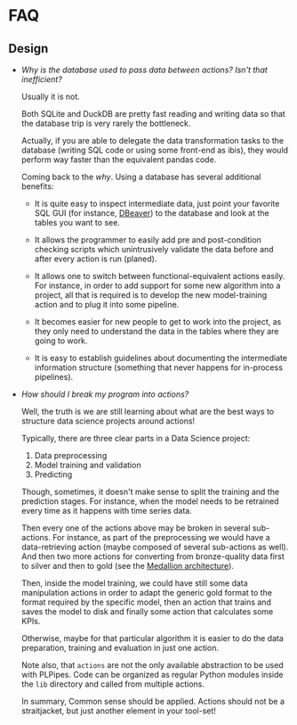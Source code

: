 

# FAQ

## Design

* *Why is the database used to pass data between actions? Isn't that
    inefficient?*

    Usually it is not.

    Both SQLite and DuckDB are pretty fast reading and writing data so
    that the database trip is very rarely the bottleneck.

    Actually, if you are able to delegate the data transformation tasks
    to the database (writing SQL code or using some front-end as ibis),
    they would perform way faster than the equivalent pandas code.

    Coming back to the *why*. Using a database has several additional
    benefits:

    - It is quite easy to inspect intermediate data, just point your
        favorite SQL GUI (for instance, [DBeaver](https://dbeaver.io/))
        to the database and look at the tables you want to see.

    - It allows the programmer to easily add pre and post-condition
        checking scripts which unintrusively validate the data before and
        after every action is run (planed).

    - It allows one to switch between functional-equivalent actions
        easily. For instance, in order to add support for some new
        algorithm into a project, all that is required is to develop the
        new model-training action and to plug it into some pipeline.

    - It becomes easier for new people to get to work into the project,
        as they only need to understand the data in the tables where they
        are going to work.

    - It is easy to establish guidelines about documenting the
        intermediate information structure (something that never happens
        for in-process pipelines).

* *How should I break my program into actions?*

    Well, the truth is we are still learning about what are the best ways
    to structure data science projects around actions!

    Typically, there are three clear parts in a Data Science project:

    1. Data preprocessing
    2. Model training and validation
    3. Predicting

    Though, sometimes, it doesn't make sense to split the training and
    the prediction stages. For instance, when the model needs to be
    retrained every time as it happens with time series data.

    Then every one of the actions above may be broken in several
    sub-actions. For instance, as part of the preprocessing we would have
    a data-retrieving action (maybe composed of several sub-actions as
    well). And then two more actions for converting from bronze-quality
    data first to silver and then to gold (see the [Medallion
    architecture](https://www.databricks.com/glossary/medallion-architecture)).

    Then, inside the model training, we could have still some data
    manipulation actions in order to adapt the generic gold format to
    the format required by the specific model, then an action that
    trains and saves the model to disk and finally some action that
    calculates some KPIs.

    Otherwise, maybe for that particular algorithm it is easier to do
    the data preparation, training and evaluation in just one
    action.

    Note also, that `actions` are not the only available abstraction to
    be used with PLPipes. Code can be organized as regular Python
    modules inside the `lib` directory and called from multiple actions.

    In summary, Common sense should be applied. Actions should not be a
    straitjacket, but just another element in your tool-set!
